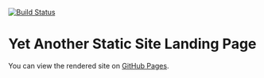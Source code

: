 [![Build Status](https://img.shields.io/endpoint.svg?url=https%3A%2F%2Factions-badge.atrox.dev%2FhadjilucasL%2FhadjilucasL.github.io%2Fbadge%3Fref%3Dmaster&style=flat)](https://actions-badge.atrox.dev/hadjilucasL/hadjilucasL.github.io/goto?ref=master)

# Yet Another Static Site Landing Page
You can view the rendered site on [GitHub Pages](https://www.gallus-domesticus.com). 
